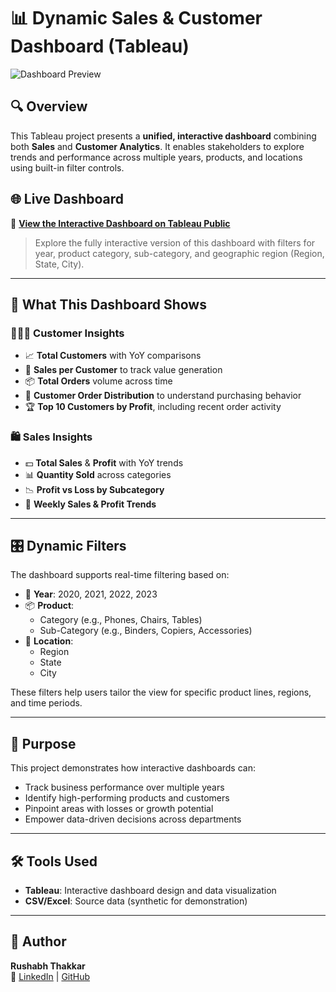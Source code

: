 # 📊 Dynamic Sales & Customer Dashboard (Tableau)

![Dashboard Preview](images/full_dashboard_2023.png)

## 🔍 Overview
This Tableau project presents a **unified, interactive dashboard** combining both **Sales** and **Customer Analytics**. It enables stakeholders to explore trends and performance across multiple years, products, and locations using built-in filter controls.

## 🌐 Live Dashboard

🔗 [**View the Interactive Dashboard on Tableau Public**](https://public.tableau.com/app/profile/rushabh.thakkar4310/viz/SalesCustomerDashboardsDynamic_17477185462510/CustomerDashboard)

> Explore the fully interactive version of this dashboard with filters for year, product category, sub-category, and geographic region (Region, State, City).

---

## 🧠 What This Dashboard Shows

### 🧑‍🤝‍🧑 Customer Insights
- 📈 **Total Customers** with YoY comparisons
- 💸 **Sales per Customer** to track value generation
- 📦 **Total Orders** volume across time
- 🧱 **Customer Order Distribution** to understand purchasing behavior
- 🏆 **Top 10 Customers by Profit**, including recent order activity

### 🛍️ Sales Insights
- 💵 **Total Sales** & **Profit** with YoY trends
- 📊 **Quantity Sold** across categories
- 📉 **Profit vs Loss by Subcategory**
- 📆 **Weekly Sales & Profit Trends**

---

## 🎛️ Dynamic Filters
The dashboard supports real-time filtering based on:

- 📅 **Year**: 2020, 2021, 2022, 2023
- 📦 **Product**:
  - Category (e.g., Phones, Chairs, Tables)
  - Sub-Category (e.g., Binders, Copiers, Accessories)
- 📍 **Location**:
  - Region
  - State
  - City

These filters help users tailor the view for specific product lines, regions, and time periods.

---

## 🎯 Purpose
This project demonstrates how interactive dashboards can:
- Track business performance over multiple years
- Identify high-performing products and customers
- Pinpoint areas with losses or growth potential
- Empower data-driven decisions across departments

---

## 🛠️ Tools Used
- **Tableau**: Interactive dashboard design and data visualization
- **CSV/Excel**: Source data (synthetic for demonstration)

---

## 👤 Author

**Rushabh Thakkar**  
🔗 [LinkedIn](https://www.linkedin.com/in/rushabhthakkar) | [GitHub](https://github.com/rushabh1605)
